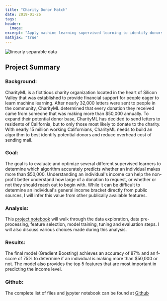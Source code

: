 ```yaml
---
title: "Charity Donor Match"
date: 2019-01-26
tags:
header:
  image:
excerpt: "Apply machine learning supervised learning to identify donors for a charity organization by predicting income based on census data"
mathjax: "true"
---
```


<img src="{{ site.url }}{{ site.baseurl }}/images/CharityML/CharityML.PNG" alt="linearly separable data">

## Project Summary

### Background:
CharityML is a fictitious charity organization located in the heart of Silicon Valley that was established to provide financial support for people eager to learn machine learning. After nearly 32,000 letters were sent to people in the community, CharityML determined that every donation they received came from someone that was making more than $50,000 annually. To expand their potential donor base, CharityML has decided to send letters to residents of California, but to only those most likely to donate to the charity. With nearly 15 million working Californians, CharityML needs to build an algorithm to best identify potential donors and reduce overhead cost of sending mail.

### Goal:
The goal is to evaluate and optimize several different supervised learners to determine which algorithm accurately predicts whether an individual makes more than $50,000. Understanding an individual's income can help the non-profit better understand how large of a donation to request, or whether or not they should reach out to begin with. While it can be difficult to determine an individual's general income bracket directly from public sources, I will infer this value from other publically available features.

### Analysis:
This [project notebook](https://fk85-portfolio.s3.us-east-2.amazonaws.com/finding_donors.html) will walk through the data exploration, data pre-processing, feature selection, model training, tuning and evaluation steps. I will also discuss various choices made during this analysis.

### Results:
The final model (Gradient Boosting) achieves an accuracy of 87% and an f-score of 75% to determine if an individual is making more than $50,000 or not. The model also provides the top 5 features that are most important in predicting the income level.

### Github:
The complete list of files and jypyter notebook can be found at [Github](https://github.com/FK85/charity-donor-match)
